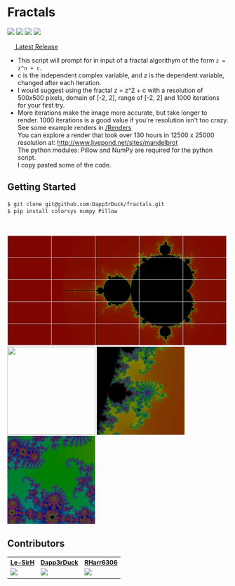 # Fractals
![](https://img.shields.io/badge/build-passing-green/?style=flat-square)
![](https://img.shields.io/github/repo-size/Dapp3rDuck/fractals?style=flat-square)
![](https://img.shields.io/github/issues/Dapp3rDuck/fractals?style=flat-square)
![](https://img.shields.io/github/v/release/Dapp3rDuck/fractals?include_prereleases&style=flat-square)<br/>

<a href="https://github.com/Dapp3rDuck/fractals/releases/latest"><img width="15" height="15" src="https://i.ya-webdesign.com/images/download-icon-black-buttons-png-7.png"> Latest Release</a>

* This script will prompt for in input of a fractal algorithym of the form `z = z^n + c`.
* c is the independent complex variable, and z is the dependent variable, changed after each iteration.
* I would suggest using the fractal z = z^2 + c with a resolution of 500x500 pixels, domain of [-2, 2], range of [-2, 2] and 1000 iterations for your first try.
* More iterations make the image more accurate, but take longer to render. 1000 iterations is a good value if you're resolution isn't too crazy.
See some example renders in <a href="/Renders">/Renders</a><br/>
You can explore a render that took over 130 hours in 12500 x 25000 resolution at: http://www.livepond.net/sites/mandelbrot<br/>
The python modules: Pillow and NumPy are required for the python script.<br/>
I copy pasted some of the code.

## Getting Started

```
$ git clone git@github.com:Dapp3rDuck/fractals.git
$ pip install colorsys numpy Pillow
```
<br/><br/>
<img src="Renders/example.png">
<br/>
<img src="Renders/EX4.png" width="200px" height="200px"> <img src="Renders/EX2.png" width="200px" height="200px"> <img src="Renders/EX3.png" width="200px" height="200px">

## Contributors
<table>
  <tr>
    <th><a href="https://github.com/Le-SirH" target="_blank"><b>Le-SirH</b></a></th>
    <th><a href="https://github.com/Dapp3rDuck" target="_blank"><b>Dapp3rDuck</b></a></th>
    <th><a href="https://github.com/RHarr6306" target="_blank"><b>RHarr6306</b></a></th>
  </tr>
  <tr>
    <td><img width="267" src="https://avatars3.githubusercontent.com/u/46948579?s=460&v=4"></td>
    <td><img width="267" src="https://avatars1.githubusercontent.com/u/55905788?s=400&v=4"></td>
    <td><img width="267" src="https://avatars2.githubusercontent.com/u/55287042?s=460&v=4"></td>
  </tr>
</table>

